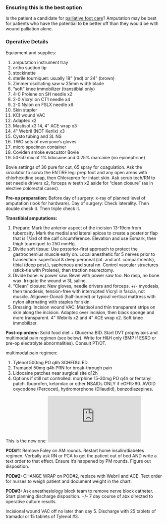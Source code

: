 <!-- Global site tag (gtag.js) - Google Analytics -->
<script async src="https://www.googletagmanager.com/gtag/js?id=G-BK8G9L0WNT"></script>
<script>
  window.dataLayer = window.dataLayer || [];
  function gtag(){dataLayer.push(arguments);}
  gtag('js', new Date());

  gtag('config', 'G-BK8G9L0WNT');
</script>

### Ensuring this is the best option

Is the patient a candidate for [palliative foot care](https://github.com/nealbarshes/nealbarshes.github.io/blob/main/articles/BarshesPalliativeFoot.pdf)? Amputation may be best for patients who have the potential to be better off than they would be with wound palliation alone.

### Operative Details

Equipment and supplies:
1.  amputation instrument tray
2.  ortho suction tip
3.  stockinette
4.  sterile tourniquet: usually 18” (red) or 24” (brown)
5.  Zimmer oscillating saw w 25mm width blade
6.  “soft” knee immobilizer (transtibial only)
7.  4-0 Prolene on SH needle x2
8.  2-0 Vicryl on CT1 needle x4
9.  2-0 Nylon on FSLX needle x6
10. Skin stapler
11. KCI wound VAC
12. Adaptec x2
13. Mastisol x3
14, 4" ACE wrap x3
15. 4" Webril (NOT Kerlix) x3
16. Cysto tubing and 3L NS
17. TWO sets of everyone’s gloves
18. micro specimen container
19. Coviden smoke evacuator Bovie
20. 50-50 mix of 1% lidocaine and 0.25% marcaine (no epinephrine)

Bovie settings of 30 pure for cut, 65 spray for coagulation. Ask the circulator to scrub the ENTIRE leg: prep foot and any open areas with chlorhexidine soap, then Chloraprep for intact skin. Ask scrub tech/RN to set needle drivers x2, forceps w teeth x2 aside for “clean closure” (as in elective colorectal cases). 

<b>Pre-op preparation:</b>
Before day of surgery: x-ray of planned level of amputation (look for hardware).
Day of surgery: Check laterality. Then double check it. Then triple check it.

<b>Transtibial amputations:</b>
1. Prepare: Mark the anterior aspect of the incision 13-19cm from tuberosity. Mark the medial and lateral apices to create a posterior flap that is 1/3rd of the calf circumference. Elevation and use Esmark, then thigh tourniquet to 250 mmHg.
2. Divide soft tissue: Use posterior-first approach to protect the gastrocnemius muscle early on. Local anesthetic for 5 nerves prior to transection: superficial & deep peroneal (lat. and ant. compartments), tibial (deep post.), saphenous and sural nn. Control vascular structures (stick-tie with Prolene), then traction neurectomy.
3. Divide bone: w power saw. Bevel with power saw too. No rasp, no bone wax. Irrigate the wound w 3L saline.
4. “Clean” closure: New gloves, needle drivers and forceps. +/- myodesis, then tenodesis, tension-free with interrupted Vicryl in fascia, not muscle. Allgower-Donati (half-buried) or typical vertical mattress with nylon alternating with staples for skin.
5. Dressing: Incision wound VAC: Mastisol and thin transparent strips on skin along the incision. Adaptec over incision, then black sponge and more transparent. 4" Webrils x2 and 4" ACE wrap x2. Soft knee immobilizer.

<b>Post-op orders:</b> Solid food diet + Glucerna BID. Start DVT prophylaxis and multimodal pain regimen (see below). Write for H&H only (BMP if ESRD or pre-op electrolyte abnormalities). Consult PT/OT. 

multimodal pain regimen:
1. Tylenol 500mg PO q6h SCHEDULED.
2. Tramadol 50mg q4h PRN for break-through pain
3. Lidocaine patches near surgical site q12h
3. Options if still not controlled: morphine 15-30mg PO q4h or fentanyl patch.  Ibuprofen, ketorolac or other NSAIDs ONLY if eGFR>60.
AVOID oxycodone (Percocet), hydromorphone (Dilaudid), benzodiazepines. 

This is the new one:
<embed src="https://github.com/nealbarshes/nealbarshes.github.io/blob/main/assets/MultimodalAnalgesia.txt.txt">



<b>POD#1:</b> Remove Foley on AM rounds. Restart home insulin/diabetes regimen. Verbally ask RN or PCA to get the patient out of bed AND write a text order to that effect. Ensure it’s happened by PM rounds. Figure out disposition.

<b>POD#2:</b> CHANGE WRAP on POD#2, replace with Webril and ACE. Text order for nurses to weigh patient and document weight in the chart.

<b>POD#3:</b> Ask anesthesiology block team to remove nerve block catheter. Start planning discharge disposition. +/- 7 day course of abx directed to operative culture results.

Incisional wound VAC off no later than day 5. Discharge with 25 tablets of tramadol or 15 tablets of Tylenol #3.
